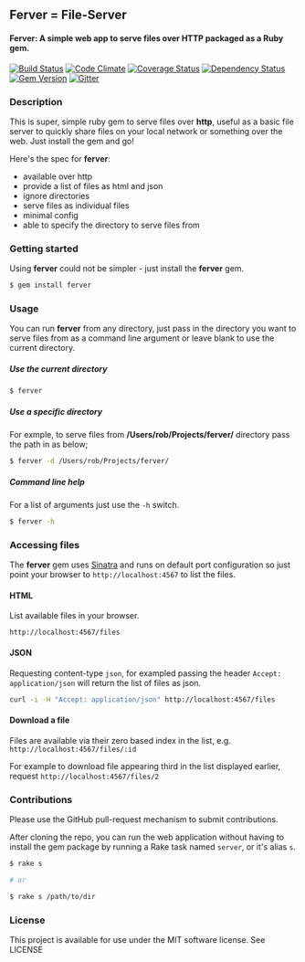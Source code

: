 ## Ferver = File-Server

#### Ferver: A simple web app to serve files over HTTP packaged as a Ruby gem.

[![Build Status](https://travis-ci.org/rob-murray/ferver.svg?branch=master)](https://travis-ci.org/rob-murray/ferver)
[![Code Climate](https://codeclimate.com/github/rob-murray/ferver.png)](https://codeclimate.com/github/rob-murray/ferver)
[![Coverage Status](https://coveralls.io/repos/rob-murray/ferver/badge.png)](https://coveralls.io/r/rob-murray/ferver)
[![Dependency Status](https://gemnasium.com/rob-murray/ferver.svg)](https://gemnasium.com/rob-murray/ferver)
[![Gem Version](https://badge.fury.io/rb/ferver.svg)](http://badge.fury.io/rb/ferver)
[![Gitter](https://badges.gitter.im/Join%20Chat.svg)](https://gitter.im/rob-murray/ferver?utm_source=badge&utm_medium=badge&utm_campaign=pr-badge&utm_content=badge)

### Description

This is super, simple ruby gem to serve files over **http**, useful as a basic file server to quickly share files on your local network or something over the web. Just install the gem and go!

Here's the spec for **ferver**:

* available over http
* provide a list of files as html and json
* ignore directories
* serve files as individual files
* minimal config
* able to specify the directory to serve files from

### Getting started

Using **ferver** could not be simpler - just install the **ferver** gem.

```bash
$ gem install ferver
```

### Usage

You can run **ferver** from any directory, just pass in the directory you want to serve files from as a command line argument or leave blank to use the current directory.

##### Use the current directory

```bash
$ ferver
````

##### Use a specific directory

For exmple, to serve files from **/Users/rob/Projects/ferver/** directory pass the path in as below;

```bash
$ ferver -d /Users/rob/Projects/ferver/
````

##### Command line help

For a list of arguments just use the `-h` switch.

```bash
$ ferver -h
````

### Accessing files

The **ferver** gem uses [Sinatra](http://www.sinatrarb.com/) and runs on default port configuration so just point your browser to `http://localhost:4567` to list the files.

#### HTML

List available files in your browser.

`http://localhost:4567/files`

#### JSON

Requesting content-type `json`, for exampled passing the header `Accept: application/json` will return the list of files as json.

```bash
curl -i -H "Accept: application/json" http://localhost:4567/files
```

#### Download a file

Files are available via their zero based index in the list, e.g. `http://localhost:4567/files/:id`

For example to download file appearing third in the list displayed earlier, request `http://localhost:4567/files/2`

### Contributions

Please use the GitHub pull-request mechanism to submit contributions.

After cloning the repo, you can run the web application without having to install the gem package by running a Rake task named `server`, or it's alias `s`.

```bash
$ rake s

# or

$ rake s /path/to/dir
```

### License

This project is available for use under the MIT software license.
See LICENSE
